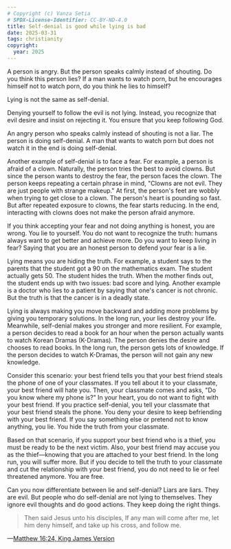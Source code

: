 ```yaml
---
# Copyright (c) Vanza Setia
# SPDX-License-Identifier: CC-BY-ND-4.0
title: Self-denial is good while lying is bad
date: 2025-03-31
tags: christianity
copyright:
  year: 2025
---
```


A person is angry. But the person speaks calmly instead of shouting. Do you think this person lies? If a man wants to watch porn, but he encourages himself not to watch porn, do you think he lies to himself?

Lying is not the same as self-denial.

Denying yourself to follow the evil is not lying. Instead, you recognize that evil desire and insist on rejecting it. You ensure that you keep following God.

An angry person who speaks calmly instead of shouting is not a liar. The person is doing self-denial. A man that wants to watch porn but does not watch it in the end is doing self-denial.

Another example of self-denial is to face a fear. For example, a person is afraid of a clown. Naturally, the person tries the best to avoid clowns. But since the person wants to destroy the fear, the person faces the clown. The person keeps repeating a certain phrase in mind, "Clowns are not evil. They are just people with strange makeup." At first, the person's feet are wobbly when trying to get close to a clown. The person's heart is pounding so fast. But after repeated exposure to clowns, the fear starts reducing. In the end, interacting with clowns does not make the person afraid anymore.

If you think accepting your fear and not doing anything is honest, you are wrong. You lie to yourself. You do not want to recognize the truth: humans always want to get better and achieve more. Do you want to keep living in fear? Saying that you are an honest person to defend your fear is a lie.

Lying means you are hiding the truth. For example, a student says to the parents that the student got a 90 on the mathematics exam. The student actually gets 50. The student hides the truth. When the mother finds out, the student ends up with two issues: bad score and lying. Another example is a doctor who lies to a patient by saying that one's cancer is not chronic. But the truth is that the cancer is in a deadly state.

Lying is always making you move backward and adding more problems by giving you temporary solutions. In the long run, your lies destroy your life. Meanwhile, self-denial makes you stronger and more resilient. For example, a person decides to read a book for an hour when the person actually wants to watch Korean Dramas (K-Dramas). The person denies the desire and chooses to read books. In the long run, the person gets lots of knowledge. If the person decides to watch K-Dramas, the person will not gain any new knowledge.

Consider this scenario: your best friend tells you that your best friend steals the phone of one of your classmates. If you tell about it to your classmate, your best friend will hate you. Then, your classmate comes and asks, "Do you know where my phone is?" In your heart, you do not want to fight with your best friend. If you practice self-denial, you tell your classmate that your best friend steals the phone. You deny your desire to keep befriending with your best friend. If you say something else or pretend not to know anything, you lie. You hide the truth from your classmate.

Based on that scenario, if you support your best friend who is a thief, you must be ready to be the next victim. Also, your best friend may accuse you as the thief—knowing that you are attached to your best friend. In the long run, you will suffer more. But if you decide to tell the truth to your classmate and cut the relationship with your best friend, you do not need to lie or feel threatened anymore. You are free.

Can you now differentiate between lie and self-denial? Liars are liars. They are evil. But people who do self-denial are not lying to themselves. They ignore evil thoughts and do good actions. They keep doing the right things.

> Then said Jesus unto his disciples, If any man will come after me, let him deny himself, and take up his cross, and follow me.

—[Matthew 16:24, King James Version](https://www.biblegateway.com/passage/?search=MATTHEW%2016:24&version=KJV)
